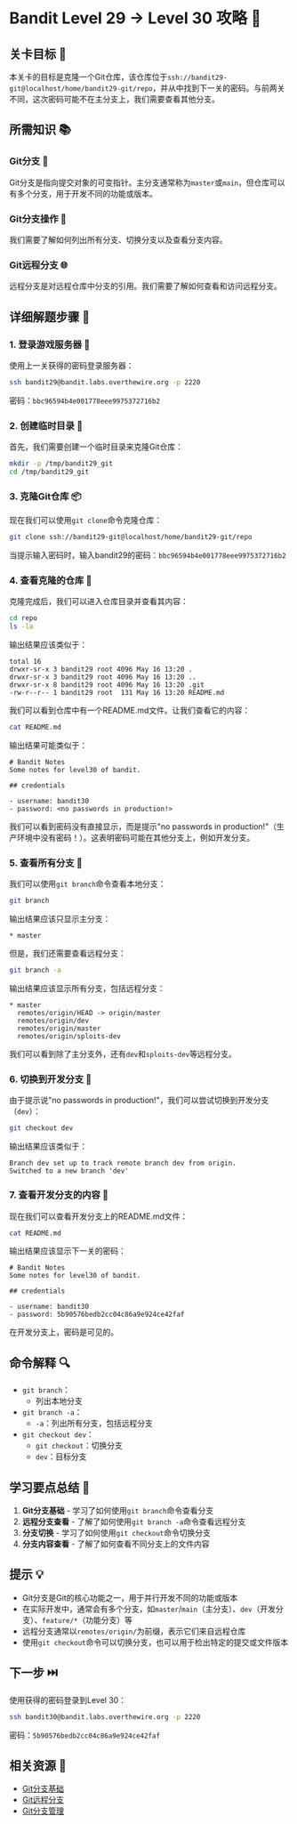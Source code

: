 # Bandit Level 29 → Level 30 攻略 🔀

## 关卡目标 🎯

本关卡的目标是克隆一个Git仓库，该仓库位于`ssh://bandit29-git@localhost/home/bandit29-git/repo`，并从中找到下一关的密码。与前两关不同，这次密码可能不在主分支上，我们需要查看其他分支。

## 所需知识 📚

### Git分支 🔀

Git分支是指向提交对象的可变指针。主分支通常称为`master`或`main`，但仓库可以有多个分支，用于开发不同的功能或版本。

### Git分支操作 🔄

我们需要了解如何列出所有分支、切换分支以及查看分支内容。

### Git远程分支 🌐

远程分支是对远程仓库中分支的引用。我们需要了解如何查看和访问远程分支。

## 详细解题步骤 📝

### 1. 登录游戏服务器 🔐

使用上一关获得的密码登录服务器：

```bash
ssh bandit29@bandit.labs.overthewire.org -p 2220
```

密码：`bbc96594b4e001778eee9975372716b2`

### 2. 创建临时目录 📂

首先，我们需要创建一个临时目录来克隆Git仓库：

```bash
mkdir -p /tmp/bandit29_git
cd /tmp/bandit29_git
```

### 3. 克隆Git仓库 📦

现在我们可以使用`git clone`命令克隆仓库：

```bash
git clone ssh://bandit29-git@localhost/home/bandit29-git/repo
```

当提示输入密码时，输入bandit29的密码：`bbc96594b4e001778eee9975372716b2`

### 4. 查看克隆的仓库 👀

克隆完成后，我们可以进入仓库目录并查看其内容：

```bash
cd repo
ls -la
```

输出结果应该类似于：

```
total 16
drwxr-sr-x 3 bandit29 root 4096 May 16 13:20 .
drwxr-sr-x 3 bandit29 root 4096 May 16 13:20 ..
drwxr-sr-x 8 bandit29 root 4096 May 16 13:20 .git
-rw-r--r-- 1 bandit29 root  131 May 16 13:20 README.md
```

我们可以看到仓库中有一个README.md文件。让我们查看它的内容：

```bash
cat README.md
```

输出结果可能类似于：

```
# Bandit Notes
Some notes for level30 of bandit.

## credentials

- username: bandit30
- password: <no passwords in production!>
```

我们可以看到密码没有直接显示，而是提示"no passwords in production!"（生产环境中没有密码！）。这表明密码可能在其他分支上，例如开发分支。

### 5. 查看所有分支 🔀

我们可以使用`git branch`命令查看本地分支：

```bash
git branch
```

输出结果应该只显示主分支：

```
* master
```

但是，我们还需要查看远程分支：

```bash
git branch -a
```

输出结果应该显示所有分支，包括远程分支：

```
* master
  remotes/origin/HEAD -> origin/master
  remotes/origin/dev
  remotes/origin/master
  remotes/origin/sploits-dev
```

我们可以看到除了主分支外，还有`dev`和`sploits-dev`等远程分支。

### 6. 切换到开发分支 🔄

由于提示说"no passwords in production!"，我们可以尝试切换到开发分支（`dev`）：

```bash
git checkout dev
```

输出结果应该类似于：

```
Branch dev set up to track remote branch dev from origin.
Switched to a new branch 'dev'
```

### 7. 查看开发分支的内容 👀

现在我们可以查看开发分支上的README.md文件：

```bash
cat README.md
```

输出结果应该显示下一关的密码：

```
# Bandit Notes
Some notes for level30 of bandit.

## credentials

- username: bandit30
- password: 5b90576bedb2cc04c86a9e924ce42faf
```

在开发分支上，密码是可见的。

## 命令解释 🔍

- `git branch`：
  - 列出本地分支
- `git branch -a`：
  - `-a`：列出所有分支，包括远程分支
- `git checkout dev`：
  - `git checkout`：切换分支
  - `dev`：目标分支

## 学习要点总结 📌

1. **Git分支基础** - 学习了如何使用`git branch`命令查看分支
2. **远程分支查看** - 了解了如何使用`git branch -a`命令查看远程分支
3. **分支切换** - 学习了如何使用`git checkout`命令切换分支
4. **分支内容查看** - 了解了如何查看不同分支上的文件内容

## 提示 💡

- Git分支是Git的核心功能之一，用于并行开发不同的功能或版本
- 在实际开发中，通常会有多个分支，如`master`/`main`（主分支）、`dev`（开发分支）、`feature/*`（功能分支）等
- 远程分支通常以`remotes/origin/`为前缀，表示它们来自远程仓库
- 使用`git checkout`命令可以切换分支，也可以用于检出特定的提交或文件版本

## 下一步 ⏭️

使用获得的密码登录到Level 30：

```bash
ssh bandit30@bandit.labs.overthewire.org -p 2220
```

密码：`5b90576bedb2cc04c86a9e924ce42faf`

## 相关资源 🔗

- [Git分支基础](./resource/level29→level30/Git分支基础.md)
- [Git远程分支](./resource/level29→level30/Git远程分支.md)
- [Git分支管理](./resource/level29→level30/Git分支管理.md)
